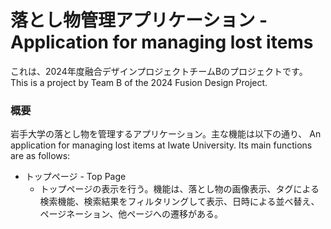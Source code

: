 # 落とし物管理アプリケーション - Application for managing lost items
これは、2024年度融合デザインプロジェクトチームBのプロジェクトです。  This is a project by Team B of the 2024 Fusion Design Project.

### 概要
岩手大学の落とし物を管理するアプリケーション。主な機能は以下の通り、  An application for managing lost items at Iwate University. Its main functions are as follows:
* トップページ - Top Page
  * トップページの表示を行う。機能は、落とし物の画像表示、タグによる検索機能、検索結果をフィルタリングして表示、日時による並べ替え、ページネーション、他ページへの遷移がある。
